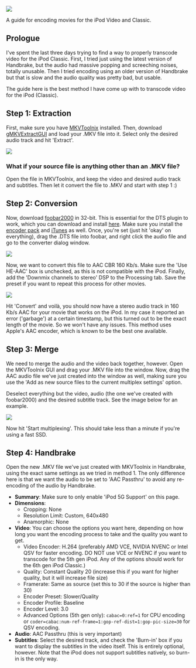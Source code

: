 ![](https://github.com/adriaanjelle/ipod-video-guide/blob/main/ipod-video-guide.jpg)

A guide for encoding movies for the iPod Video and Classic.

## Prologue
I've spent the last three days trying to find a way to properly transcode video for the iPod Classic. First, I tried just using the latest version of Handbrake, but the audio had massive popping and screeching noises, totally unusable. Then I tried encoding using an older version of Handbrake but that is slow and the audio quality was pretty bad, but usable.

The guide here is the best method I have come up with to transcode video for the iPod (Classic).

## Step 1: Extraction
First, make sure you have [MKVToolnix](https://mkvtoolnix.download/downloads.html#windows) installed. Then, download [gMKVExtractGUI](https://sourceforge.net/projects/gmkvextractgui/) and load your .MKV file into it. Select only the desired audio track and hit 'Extract'.

![](https://github.com/adriaanjelle/ipod-video-guide/blob/main/Screenshots/Screenshot%202024-04-29%20132654.png)

### What if your source file is anything other than an .MKV file?
Open the file in MKVToolnix, and keep the video and desired audio track and subtitles. Then let it convert the file to .MKV and start with step 1 :)

## Step 2: Conversion
Now, download [foobar2000](https://www.foobar2000.org/download) in 32-bit. This is essential for the DTS plugin to work, which you can download and install [here](https://www.foobar2000.org/components/view/foo_input_dts). Make sure you install the [encoder pack](https://www.foobar2000.org/encoderpack) and [iTunes](https://www.microsoft.com/store/productId/9PB2MZ1ZMB1S?ocid=pdpshare) as well. Once, you're set (just hit 'okay' on everything), drag the .DTS file into foobar, and right click the audio file and go to the converter dialog window.

![](https://github.com/adriaanjelle/ipod-video-guide/blob/main/Screenshots/Screenshot%202024-04-29%20130000.png)

Now, we want to convert this file to AAC CBR 160 Kb/s. Make sure the 'Use HE-AAC' box is unchecked, as this is not compatible with the iPod. Finally, add the 'Downmix channels to stereo' DSP to the Processing tab. Save the preset if you want to repeat this process for other movies.

![](https://github.com/adriaanjelle/ipod-video-guide/blob/main/Screenshots/Screenshot%202024-04-29%20143903.png)

Hit 'Convert' and voilà, you should now have a stereo audio track in 160 Kb/s AAC for your movie that works on the iPod. In my case it reported an error ('garbage') at a certain timestamp, but this turned out to be the exact length of the movie. So we won't have any issues. This method uses Apple's AAC encoder, which is known to be the best one available.

## Step 3: Merge
We need to merge the audio and the video back together, however. Open the MKVToolnix GUI and drag your .MKV file into the window. Now, drag the AAC audio file we've just created into the window as well, making sure you use the 'Add as new source files to the current multiplex settings' option.

Deselect everything but the video, audio (the one we've created with foobar2000) and the desired subtitle track. See the image below for an example.

![](https://github.com/adriaanjelle/ipod-video-guide/blob/main/Screenshots/Screenshot%202024-04-29%20143952.png)

Now hit 'Start multiplexing'. This should take less than a minute if you're using a fast SSD.

## Step 4: Handbrake
Open the new .MKV file we've just created with MKVToolnix in Handbrake, using the exact same settings as we tried in method 1. The only difference here is that we want the audio to be set to 'AAC Passthru' to avoid any re-encoding of the audio by Handbrake.

- **Summary**: Make sure to only enable 'iPod 5G Support' on this page.
- **Dimensions**:
  - Cropping: None
  - Resolution Limit: Custom, 640x480
  - Anamorphic: None
- **Video**: You can choose the options you want here, depending on how long you want the encoding process to take and the quality you want to get.
  - Video Encoder: H.264 (preferably AMD VCE, NVIDIA NVENC or Intel QSV for faster encoding. DO NOT use VCE or NVENC if you want to transcode for the 5th gen iPod. Any of the options should work for the 6th gen iPod Classic.)
  - Quality: Constant Quality 20 (increase this if you want for higher quality, but it will increase file size)
  - Framerate: Same as source (set this to 30 if the source is higher than 30)
  - Encoder Preset: Slower/Quality
  - Encoder Profile: Baseline
  - Encoder Level: 3.0
  - Advanced Options (5th gen only): `cabac=0:ref=1` for CPU encoding or `coder=cabac:num-ref-frame=1:gop-ref-dist=1:gop-pic-size=30` for QSV encoding.
- **Audio**: AAC Passthru (this is very important)
- **Subtitles**: Select the desired track, and check the 'Burn-in' box if you want to display the subtitles in the video itself. This is entirely optional, however. Note that the iPod does not support subtitles natively, so burn-in is the only way.
